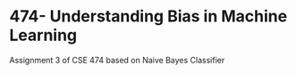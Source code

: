 # 474- Understanding Bias in Machine Learning
Assignment 3 of CSE 474 based on Naive Bayes Classifier
